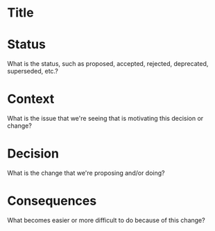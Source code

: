 # Title
# Status
What is the status, such as proposed, accepted, rejected, deprecated, superseded, etc.?

# Context
What is the issue that we're seeing that is motivating this decision or change?

# Decision
What is the change that we're proposing and/or doing?

# Consequences
What becomes easier or more difficult to do because of this change?
